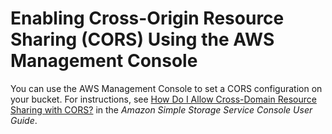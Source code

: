 # Enabling Cross\-Origin Resource Sharing \(CORS\) Using the AWS Management Console<a name="ManageCorsUsingConsole"></a>

You can use the AWS Management Console to set a CORS configuration on your bucket\. For instructions, see [How Do I Allow Cross\-Domain Resource Sharing with CORS?](http://docs.aws.amazon.com/AmazonS3/latest/user-guide/add-cors-configuration.html) in the *Amazon Simple Storage Service Console User Guide*\. 